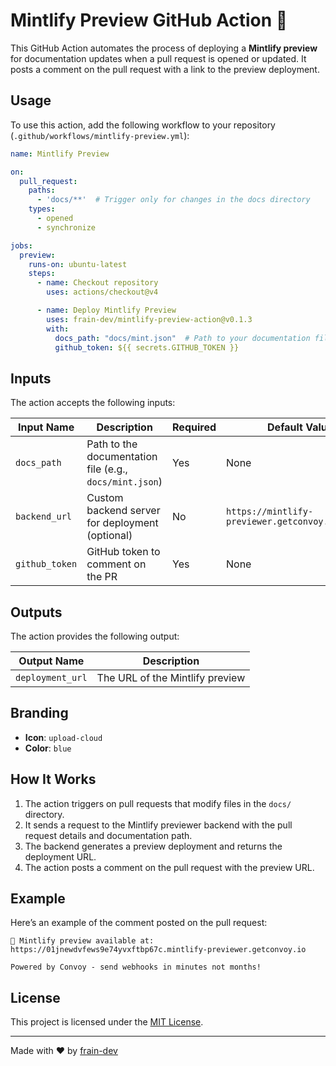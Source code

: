# Mintlify Preview GitHub Action 🚀

This GitHub Action automates the process of deploying a **Mintlify preview** for documentation updates when a pull
request is opened or updated. It posts a comment on the pull request with a link to the preview deployment.

## Usage

To use this action, add the following workflow to your repository (`.github/workflows/mintlify-preview.yml`):

```yaml
name: Mintlify Preview

on:
  pull_request:
    paths:
      - 'docs/**'  # Trigger only for changes in the docs directory
    types:
      - opened
      - synchronize

jobs:
  preview:
    runs-on: ubuntu-latest
    steps:
      - name: Checkout repository
        uses: actions/checkout@v4

      - name: Deploy Mintlify Preview
        uses: frain-dev/mintlify-preview-action@v0.1.3
        with:
          docs_path: "docs/mint.json"  # Path to your documentation file
          github_token: ${{ secrets.GITHUB_TOKEN }}
```

## Inputs

The action accepts the following inputs:

| Input Name     | Description                                             | Required | Default Value                                    |
|----------------|---------------------------------------------------------|----------|--------------------------------------------------|
| `docs_path`    | Path to the documentation file (e.g., `docs/mint.json`) | Yes      | None                                             |
| `backend_url`  | Custom backend server for deployment (optional)         | No       | `https://mintlify-previewer.getconvoy.io/deploy` |
| `github_token` | GitHub token to comment on the PR                       | Yes      | None                                             |

## Outputs

The action provides the following output:

| Output Name      | Description                     |
|------------------|---------------------------------|
| `deployment_url` | The URL of the Mintlify preview |

## Branding

- **Icon**: `upload-cloud`
- **Color**: `blue`

## How It Works

1. The action triggers on pull requests that modify files in the `docs/` directory.
2. It sends a request to the Mintlify previewer backend with the pull request details and documentation path.
3. The backend generates a preview deployment and returns the deployment URL.
4. The action posts a comment on the pull request with the preview URL.

## Example

Here’s an example of the comment posted on the pull request:

```
🚀 Mintlify preview available at: https://01jnewdvfews9e74yvxftbp67c.mintlify-previewer.getconvoy.io

Powered by Convoy - send webhooks in minutes not months!
```

## License

This project is licensed under the [MIT License](LICENSE).

---

Made with ❤️ by [frain-dev](https://github.com/frain-dev)
